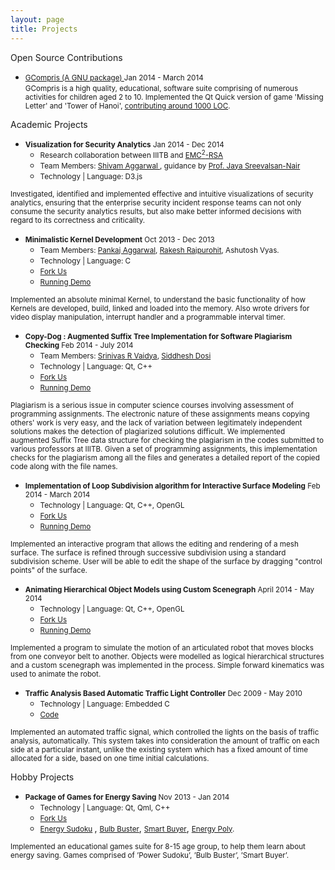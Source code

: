 ```yaml
---
layout: page
title: Projects
---
```


<i class="fa fa-code-fork fa-lg"></i> Open Source Contributions

* <small> <a href="http://gcompris.net/index-en.html" target="_blank"> GCompris (A GNU package) </a>  </small>  <small class='date-duration'> Jan 2014 - March 2014 </small> <br/>
<small>GCompris is a high quality, educational, software suite comprising of numerous activities for children aged 2 to 10. Implemented the Qt Quick version of game 'Missing Letter' and 'Tower of Hanoi', <a href='https://github.com/bdoin/GCompris-qt/graphs/contributors' target="_blank">contributing around 1000 LOC</a>.</small>

<i class="fa fa-book fa-lg"></i> Academic Projects

* <small id='emc'><strong>Visualization for Security Analytics</strong> </small> <small class='date-duration'> Jan 2014 - Dec 2014</small> <br/>
	* <small>Research collaboration between IIITB and  <a href='http://www.emc.com/domains/rsa/index.htm' target='_blank'>EMC<sup>2</sup>-RSA</a></small>
	* <small>Team Members: <a href='https://in.linkedin.com/in/shivamlearning' target='_blank'> Shivam Aggarwal </a>, guidance by <a href='https://www.iiitb.ac.in/faculty_page.php?name=jayasreevalsannair' target='_blank'>Prof. Jaya Sreevalsan-Nair</a> </small>
	* <small>Technology | Language: D3.js </small>


<small> Investigated, identified and implemented effective and intuitive visualizations of security analytics, ensuring that the enterprise security incident response teams can not only consume the security analytics results, but also make better informed decisions with regard to its correctness and criticality. </small>

* <small id='kernel'><strong>Minimalistic Kernel Development</strong> </small> <small class='date-duration'> Oct 2013 - Dec 2013</small> <br/>
	* <small>Team Members: <a href='https://in.linkedin.com/in/pankajagrawal925' target='_blank'>Pankaj Aggarwal</a>, <a href='https://in.linkedin.com/in/rakeshrajpurohit' target='_blank'>Rakesh Rajpurohit</a>, Ashutosh Vyas.</small>
	* <small>Technology | Language: C </small>
	* <small> <i class="fa fa-code-fork fa-lg"></i> <a href='https://github.com/Amit-Tomar/MinimalisticKernelDevelopment' target='_blank'>Fork Us</a></small>
	* <small> <i class="fa fa-youtube-play fa-lg"></i> <a href='http://youtu.be/bfOs_qJfGmQ' target='_blank'>Running Demo</a></small>

<small>Implemented an absolute minimal Kernel, to understand the basic functionality of how Kernels are developed, build, linked and loaded into the memory. Also wrote drivers for video display manipulation, interrupt handler and a programmable interval timer. </small>


* <small id='copyDog'><strong>Copy-Dog : Augmented Suffix Tree Implementation for Software Plagiarism Checking</strong> </small> <small class='date-duration'> Feb 2014 - July 2014</small> <br/>
	* <small>Team Members: <a href='https://in.linkedin.com/in/srinivasrvaidya' target='_blank'>Srinivas R Vaidya</a>, <a href='https://in.linkedin.com/in/siddheshdosi' target='_blank'>Siddhesh Dosi</a> </small>
	* <small>Technology | Language: Qt, C++ </small>
	* <small> <i class="fa fa-code-fork fa-lg"></i> <a href='https://github.com/Amit-Tomar/Parametrized-String-Matching-Implementation-for-Software-Plagiarism-Check' target='_blank'>Fork Us</a> </small>
	* <small> <i class="fa fa-youtube-play fa-lg"></i> <a href='https://www.youtube.com/watch?v=gvgXswJuV-4' target='_blank'>Running Demo</a></small>

<small> Plagiarism is a serious issue in computer science courses involving assessment of programming assignments. The electronic nature of these assignments means copying others' work is very easy, and the lack of variation between legitimately independent solutions makes the detection of plagiarized solutions difficult. We implemented augmented Suffix Tree data structure for checking the plagiarism in the codes submitted to various professors at IIITB. Given a set of programming assignments, this implementation checks for the plagiarism among all the files and generates a detailed report of the copied code along with the file names. </small>

* <small id='loop'><strong>Implementation of Loop Subdivision algorithm for Interactive Surface Modeling</strong> </small> <small class='date-duration'> Feb 2014 - March 2014</small> <br/>	
	* <small>Technology | Language: Qt, C++, OpenGL </small>
	* <small> <i class="fa fa-code-fork fa-lg"></i> <a href='https://github.com/Amit-Tomar/Loop-Subdivision-For-Interactive-Surface-Modelling' target='_blank'>Fork Us</a></small>
	* <small> <i class="fa fa-youtube-play fa-lg"></i> <a href='https://www.youtube.com/watch?v=6gyJPrcR2Ps' target='_blank'>Running Demo</a></small>

<small> Implemented an interactive program that allows the editing and rendering of a mesh surface. The surface is refined through successive subdivision using a standard subdivision scheme. User will be able to edit the shape of the surface by dragging "control points" of the surface. </small>

* <small id='sceneGraph'><strong>Animating Hierarchical Object Models using Custom Scenegraph</strong> </small> <small class='date-duration'> April 2014 - May 2014</small> <br/>	
	* <small>Technology | Language: Qt, C++, OpenGL </small>
	* <small> <i class="fa fa-code-fork fa-lg"></i> <a href='https://github.com/Amit-Tomar/Animating-Hierarchical-Object-Models-Using-Custom-Scenegraph' target='_blank'>Fork Us</a> </small>
	* <small> <i class="fa fa-youtube-play fa-lg"></i> <a href='https://www.youtube.com/watch?v=r3AJuxILlng' target='_blank'>Running Demo</a> </small>

<small> Implemented a program to simulate the motion of an articulated robot that moves blocks from one conveyor belt to another. Objects were modelled as logical hierarchical structures and a custom scenegraph was implemented in the process. Simple forward kinematics was used to animate the robot. </small>

* <small id='tabatlc'><strong>Traffic Analysis Based Automatic Traffic Light Controller</strong> </small> <small class='date-duration'> Dec 2009 - May 2010</small> <br/>	
	* <small>Technology | Language: Embedded C </small>
	* <small> <i class="fa fa-code-fork fa-lg"></i> <a href='https://sites.google.com/site/tabatlcs/' target='_blank'>Code</a></small>
	
<small> Implemented an automated traffic signal, which controlled the lights on the basis of traffic analysis, automatically. This system takes into consideration the amount of traffic on each side at a particular instant, unlike the existing system which has a fixed amount of time allocated for a side, based on one time initial calculations. </small>

<i class="fa fa-heart fa-lg"></i> Hobby Projects

* <small id='hobby'><strong>Package of Games for Energy Saving</strong> </small> <small class='date-duration'> Nov 2013 - Jan 2014</small> <br/>	
	* <small>Technology | Language: Qt, Qml, C++ </small>
	* <small> <i class="fa fa-code-fork fa-lg"></i> <a href='https://github.com/Amit-Tomar/EnergySavingGames' target='_blank'>Fork Us</a> </small>
	* <small> <i class="fa fa-youtube-play fa-lg"></i> <a href='https://www.youtube.com/watch?v=yJgxFFtxGkE' target='_blank'>Energy Sudoku</a> </small>, <small> <i class="fa fa-youtube-play fa-lg"></i> <a href='https://www.youtube.com/watch?v=ilEE0ngcxqQ' target='_blank'>Bulb Buster</a></small>, <small> <i class="fa fa-youtube-play fa-lg"></i> <a href='https://www.youtube.com/watch?v=cqjS9JwnXsE' target='_blank'>Smart Buyer</a></small>, <small> <i class="fa fa-youtube-play fa-lg"></i> <a href='https://www.youtube.com/watch?v=v7zBXvpLkJs' target='_blank'>Energy Poly</a>. </small>

<small> Implemented an educational games suite for 8-15 age group, to help them learn about energy saving. Games comprised of ’Power Sudoku’, ’Bulb Buster’, ’Smart Buyer’. </small>
